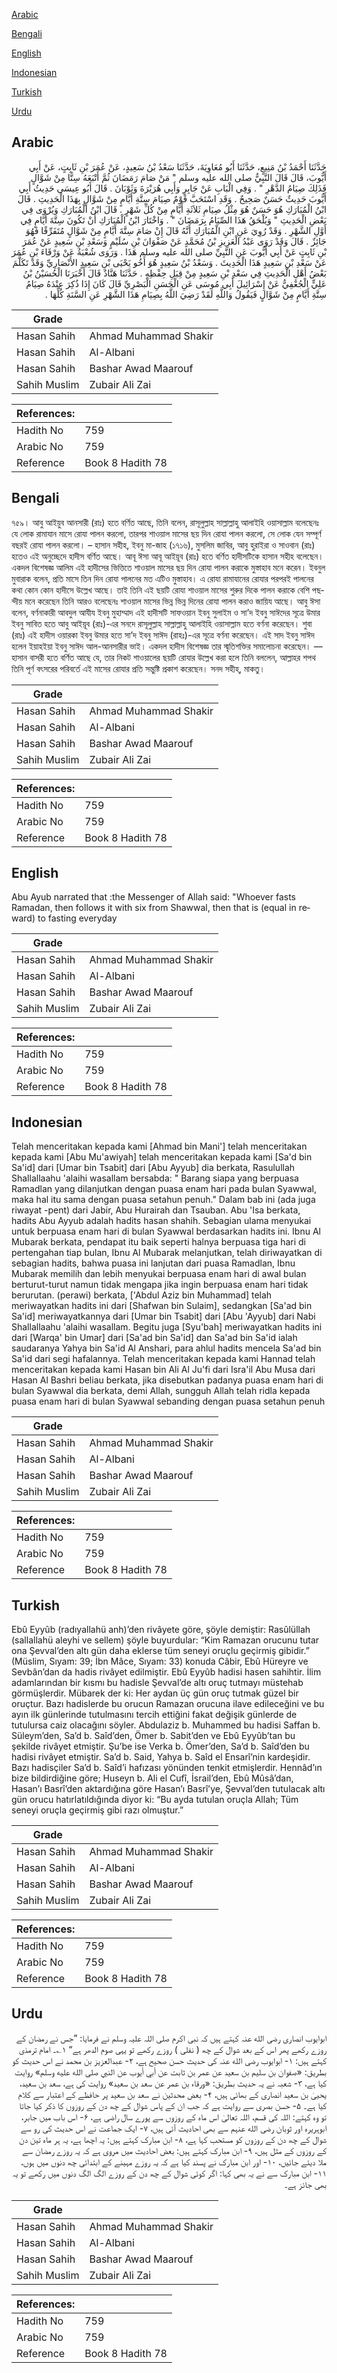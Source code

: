 [Arabic](#arabic)

[Bengali](#bengali)

[English](#english)

[Indonesian](#indonesian)

[Turkish](#turkish)

[Urdu](#urdu)

## Arabic


<div dir="rtl" lang="ar" style={{fontSize:'larger',backgroundColor:'#f8f9fa',padding:20}}>
حَدَّثَنَا أَحْمَدُ بْنُ مَنِيعٍ، حَدَّثَنَا أَبُو مُعَاوِيَةَ، حَدَّثَنَا سَعْدُ بْنُ سَعِيدٍ، عَنْ عُمَرَ بْنِ ثَابِتٍ، عَنْ أَبِي أَيُّوبَ، قَالَ قَالَ النَّبِيُّ صلى الله عليه وسلم ‏"‏ مَنْ صَامَ رَمَضَانَ ثُمَّ أَتْبَعَهُ سِتًّا مِنْ شَوَّالٍ فَذَلِكَ صِيَامُ الدَّهْرِ ‏"‏ ‏.‏ وَفِي الْبَابِ عَنْ جَابِرٍ وَأَبِي هُرَيْرَةَ وَثَوْبَانَ ‏.‏ قَالَ أَبُو عِيسَى حَدِيثُ أَبِي أَيُّوبَ حَدِيثٌ حَسَنٌ صَحِيحٌ ‏.‏ وَقَدِ اسْتَحَبَّ قَوْمٌ صِيَامَ سِتَّةِ أَيَّامٍ مِنْ شَوَّالٍ بِهَذَا الْحَدِيثِ ‏.‏ قَالَ ابْنُ الْمُبَارَكِ هُوَ حَسَنٌ هُوَ مِثْلُ صِيَامِ ثَلاَثَةِ أَيَّامٍ مِنْ كُلِّ شَهْرٍ ‏.‏ قَالَ ابْنُ الْمُبَارَكِ وَيُرْوَى فِي بَعْضِ الْحَدِيثِ ‏"‏ وَيُلْحَقُ هَذَا الصِّيَامُ بِرَمَضَانَ ‏"‏ ‏.‏ وَاخْتَارَ ابْنُ الْمُبَارَكِ أَنْ تَكُونَ سِتَّةَ أَيَّامٍ فِي أَوَّلِ الشَّهْرِ ‏.‏ وَقَدْ رُوِيَ عَنِ ابْنِ الْمُبَارَكِ أَنَّهُ قَالَ إِنْ صَامَ سِتَّةَ أَيَّامٍ مِنْ شَوَّالٍ مُتَفَرِّقًا فَهُوَ جَائِزٌ ‏.‏ قَالَ وَقَدْ رَوَى عَبْدُ الْعَزِيزِ بْنُ مُحَمَّدٍ عَنْ صَفْوَانَ بْنِ سُلَيْمٍ وَسَعْدِ بْنِ سَعِيدٍ عَنْ عُمَرَ بْنِ ثَابِتٍ عَنْ أَبِي أَيُّوبَ عَنِ النَّبِيِّ صلى الله عليه وسلم هَذَا ‏.‏ وَرَوَى شُعْبَةُ عَنْ وَرْقَاءَ بْنِ عُمَرَ عَنْ سَعْدِ بْنِ سَعِيدٍ هَذَا الْحَدِيثَ ‏.‏ وَسَعْدُ بْنُ سَعِيدٍ هُوَ أَخُو يَحْيَى بْنِ سَعِيدٍ الأَنْصَارِيِّ وَقَدْ تَكَلَّمَ بَعْضُ أَهْلِ الْحَدِيثِ فِي سَعْدِ بْنِ سَعِيدٍ مِنْ قِبَلِ حِفْظِهِ ‏.‏ حَدَّثَنَا هَنَّادٌ قَالَ أَخْبَرَنَا الْحُسَيْنُ بْنُ عَلِيٍّ الْجُعْفِيُّ عَنْ إِسْرَائِيلَ أَبِي مُوسَى عَنِ الْحَسَنِ الْبَصْرِيِّ قَالَ كَانَ إِذَا ذُكِرَ عِنْدَهُ صِيَامُ سِتَّةِ أَيَّامٍ مِنْ شَوَّالٍ فَيَقُولُ وَاللَّهِ لَقَدْ رَضِيَ اللَّهُ بِصِيَامِ هَذَا الشَّهْرِ عَنِ السَّنَةِ كُلِّهَا ‏.‏
</div>
<div style={{backgroundColor:'#f8f9fa',padding:20, marginBottom: 10}}><table> <thead> <tr> <th>Grade</th> <th></th> </tr> </thead> <tbody> <tr><td>Hasan Sahih</td><td>Ahmad Muhammad Shakir</td></tr><tr><td>Hasan Sahih</td><td>Al-Albani</td></tr><tr><td>Hasan Sahih</td><td>Bashar Awad Maarouf</td></tr><tr><td>Sahih Muslim</td><td>Zubair Ali Zai</td></tr></tbody></table><table> <thead> <tr> <th>References:</th> <th></th> </tr> </thead> <tbody><tr><td>Hadith No</td><td>759</td></tr><tr><td>Arabic No</td><td>759</td></tr><tr><td>Reference</td><td>Book 8 Hadith 78</td></tr></tbody></table></div>

## Bengali


<div dir="ltr" lang="bn" style={{fontSize:'larger',backgroundColor:'#f8f9fa',padding:20}}>
৭৫৯। আবু আইয়ুব আনসারী (রাঃ) হতে বর্ণিত আছে, তিনি বলেন, রাসূলুল্লাহ সাল্লাল্লাহু আলাইহি ওয়াসাল্লাম বলেছেনঃ যে লোক রামাযান মাসে রোযা পালন করলো, তারপর শাওয়াল মাসের ছয় দিন রোযা পালন করলো, সে লোক যেন সম্পূর্ণ বছরই রোযা পালন করলো। – হাসান সহীহ, ইবনু মা-জাহ (১৭১৬), মুসলিম জাবির, আবু হুরাইরা ও সাওবান (রাঃ) হতেও এই অনুচ্ছেদে হাদীস বর্ণিত আছে। আবূ ঈসা আবূ আইয়ূব (রাঃ) হতে বর্ণিত হাদীসটিকে হাসান সহীহ বলেছেন। একদল বিশেষজ্ঞ আলিম এই হাদীসের ভিত্তিতে শাওয়াল মাসের ছয় দিন রোযা পালন করাকে মুস্তাহাব মনে করেন। ইবনুল মুবারাক বলেন, প্রতি মাসে তিন দিন রোযা পালনের মত এটিও মুস্তাহাব। এ রোযা রামাযানের রোযার পরপরই পালনের কথা কোন কোন হাদীসে উল্লেখ আছে। তাই তিনি এই ছয়টি রোযা শাওয়াল মাসের শুরুর দিকে পালন করাকে বেশি পছন্দীয় মনে করেছেন তিনি আরও বলেছেনঃ শাওয়াল মাসের ভিন্ন ভিন্ন দিনের রোযা পালন করাও জায়িয আছে। আবু ঈসা বলেন, বর্ণনাকারী আবদুল আযীয ইবনু মুহাম্মাদ এই হাদীসটি সাফওয়ান ইবনু সুলাইম ও সা’দ ইবনু সাঈদের সূত্রে উমার ইবনু সাবিত হতে আবু আইয়ূব (রাঃ)-এর সনদে রাসূলুল্লাহ সাল্লাল্লাহু আলাইহি ওয়াসাল্লাম হতে বর্ণনা করেছেন। শুবা (রাঃ) এই হাদীস ওয়ারকা ইবনু উমার হতে সা’দ ইবনু সাঈদ (রাহঃ)-এর সূত্রে বর্ণনা করেছেন। এই সাদ ইবনু সাঈদ হলেন ইয়াহইয়া ইবনু সাঈদ আল-আনসারীর ভাই। একদল হাদীস বিশেষজ্ঞ তার স্মৃতিশক্তির সমালোচনা করেছেন। — হাসান বাসরী হতে বর্ণিত আছে যে, তার নিকট শাওয়ালের ছয়টি রোযার উল্লেখ করা হলে তিনি বললেন, আল্লাহর শপথ তিনি পূর্ণ বৎসরের পরিবর্তে এই মাসের রোযার প্রতি সন্তুষ্টি প্রকাশ করেছেন। সনদ সহীহ্, মাকতু।
</div>
<div style={{backgroundColor:'#f8f9fa',padding:20, marginBottom: 10}}><table> <thead> <tr> <th>Grade</th> <th></th> </tr> </thead> <tbody> <tr><td>Hasan Sahih</td><td>Ahmad Muhammad Shakir</td></tr><tr><td>Hasan Sahih</td><td>Al-Albani</td></tr><tr><td>Hasan Sahih</td><td>Bashar Awad Maarouf</td></tr><tr><td>Sahih Muslim</td><td>Zubair Ali Zai</td></tr></tbody></table><table> <thead> <tr> <th>References:</th> <th></th> </tr> </thead> <tbody><tr><td>Hadith No</td><td>759</td></tr><tr><td>Arabic No</td><td>759</td></tr><tr><td>Reference</td><td>Book 8 Hadith 78</td></tr></tbody></table></div>

## English


<div dir="ltr" lang="en" style={{fontSize:'larger',backgroundColor:'#f8f9fa',padding:20}}>
Abu Ayub narrated that :the Messenger of Allah said: "Whoever fasts Ramadan, then follows it with six from Shawwal, then that is (equal in reward) to fasting everyday
</div>
<div style={{backgroundColor:'#f8f9fa',padding:20, marginBottom: 10}}><table> <thead> <tr> <th>Grade</th> <th></th> </tr> </thead> <tbody> <tr><td>Hasan Sahih</td><td>Ahmad Muhammad Shakir</td></tr><tr><td>Hasan Sahih</td><td>Al-Albani</td></tr><tr><td>Hasan Sahih</td><td>Bashar Awad Maarouf</td></tr><tr><td>Sahih Muslim</td><td>Zubair Ali Zai</td></tr></tbody></table><table> <thead> <tr> <th>References:</th> <th></th> </tr> </thead> <tbody><tr><td>Hadith No</td><td>759</td></tr><tr><td>Arabic No</td><td>759</td></tr><tr><td>Reference</td><td>Book 8 Hadith 78</td></tr></tbody></table></div>

## Indonesian


<div dir="ltr" lang="id" style={{fontSize:'larger',backgroundColor:'#f8f9fa',padding:20}}>
Telah menceritakan kepada kami [Ahmad bin Mani'] telah menceritakan kepada kami [Abu Mu'awiyah] telah menceritakan kepada kami [Sa'd bin Sa'id] dari [Umar bin Tsabit] dari [Abu Ayyub] dia berkata, Rasulullah Shallallaahu 'alaihi wasallam bersabda: " Barang siapa yang berpuasa Ramadlan yang dilanjutkan dengan puasa enam hari pada bulan Syawwal, maka hal itu sama dengan puasa setahun penuh." Dalam bab ini (ada juga riwayat -pent) dari Jabir, Abu Hurairah dan Tsauban. Abu 'Isa berkata, hadits Abu Ayyub adalah hadits hasan shahih. Sebagian ulama menyukai untuk berpuasa enam hari di bulan Syawwal berdasarkan hadits ini. Ibnu Al Mubarak berkata, pendapat itu baik seperti halnya berpuasa tiga hari di pertengahan tiap bulan, Ibnu Al Mubarak melanjutkan, telah diriwayatkan di sebagian hadits, bahwa puasa ini lanjutan dari puasa Ramadlan, Ibnu Mubarak memilih dan lebih menyukai berpuasa enam hari di awal bulan berturut-turut namun tidak mengapa jika ingin berpuasa enam hari tidak berurutan. (perawi) berkata, ['Abdul Aziz bin Muhammad] telah meriwayatkan hadits ini dari [Shafwan bin Sulaim], sedangkan [Sa'ad bin Sa'id] meriwayatkannya dari [Umar bin Tsabit] dari [Abu 'Ayyub] dari Nabi Shallallaahu 'alaihi wasallam. Begitu juga [Syu'bah] meriwayatkan hadits ini dari [Warqa' bin Umar] dari [Sa'ad bin Sa'id] dan Sa'ad bin Sa'id ialah saudaranya Yahya bin Sa'id Al Anshari, para ahlul hadits mencela Sa'ad bin Sa'id dari segi hafalannya. Telah menceritakan kepada kami Hannad telah menceritakan kepada kami Hasan bin Ali Al Ju'fi dari Isra'il Abu Musa dari Hasan Al Bashri beliau berkata, jika disebutkan padanya puasa enam hari di bulan Syawwal dia berkata, demi Allah, sungguh Allah telah ridla kepada puasa enam hari di bulan Syawwal sebanding dengan puasa setahun penuh
</div>
<div style={{backgroundColor:'#f8f9fa',padding:20, marginBottom: 10}}><table> <thead> <tr> <th>Grade</th> <th></th> </tr> </thead> <tbody> <tr><td>Hasan Sahih</td><td>Ahmad Muhammad Shakir</td></tr><tr><td>Hasan Sahih</td><td>Al-Albani</td></tr><tr><td>Hasan Sahih</td><td>Bashar Awad Maarouf</td></tr><tr><td>Sahih Muslim</td><td>Zubair Ali Zai</td></tr></tbody></table><table> <thead> <tr> <th>References:</th> <th></th> </tr> </thead> <tbody><tr><td>Hadith No</td><td>759</td></tr><tr><td>Arabic No</td><td>759</td></tr><tr><td>Reference</td><td>Book 8 Hadith 78</td></tr></tbody></table></div>

## Turkish


<div dir="ltr" lang="tr" style={{fontSize:'larger',backgroundColor:'#f8f9fa',padding:20}}>
Ebû Eyyûb (radıyallahü anh)’den rivâyete göre, şöyle demiştir: Rasûlüllah (sallallahü aleyhi ve sellem) şöyle buyurdular: “Kim Ramazan orucunu tutar ona Şevval’den altı gün daha eklerse tüm seneyi oruçlu geçirmiş gibidir.” (Müslim, Sıyam: 39; İbn Mâce, Sıyam: 33) konuda Câbir, Ebû Hüreyre ve Sevbân’dan da hadis rivâyet edilmiştir. Ebû Eyyûb hadisi hasen sahihtir. İlim adamlarından bir kısmı bu hadisle Şevval’de altı oruç tutmayı müstehab görmüşlerdir. Mübarek der ki: Her aydan üç gün oruç tutmak güzel bir oruçtur. Bazı hadislerde bu orucun Ramazan orucuna ilave edileceğini ve bu ayın ilk günlerinde tutulmasını tercih ettiğini fakat değişik günlerde de tutulursa caiz olacağını söyler. Abdulaziz b. Muhammed bu hadisi Saffan b. Süleym’den, Sa’d b. Saîd’den, Ömer b. Sabit’den ve Ebû Eyyûb’tan bu şekilde rivâyet etmiştir. Şu’be ise Verka b. Ömer’den, Sa’d b. Saîd’den bu hadisi rivâyet etmiştir. Sa’d b. Said, Yahya b. Saîd el Ensarî’nin kardeşidir. Bazı hadisçiler Sa’d b. Saîd’i hafızası yönünden tenkit etmişlerdir. Hennâd’ın bize bildirdiğine göre; Huseyn b. Ali el Cufî, İsrail’den, Ebû Mûsâ’dan, Hasan’ı Basrî’den aktardığına göre Hasan’ı Basrî’ye, Şevval’den tutulacak altı gün orucu hatırlatıldığında diyor ki: “Bu ayda tutulan oruçla Allah; Tüm seneyi oruçla geçirmiş gibi razı olmuştur.”
</div>
<div style={{backgroundColor:'#f8f9fa',padding:20, marginBottom: 10}}><table> <thead> <tr> <th>Grade</th> <th></th> </tr> </thead> <tbody> <tr><td>Hasan Sahih</td><td>Ahmad Muhammad Shakir</td></tr><tr><td>Hasan Sahih</td><td>Al-Albani</td></tr><tr><td>Hasan Sahih</td><td>Bashar Awad Maarouf</td></tr><tr><td>Sahih Muslim</td><td>Zubair Ali Zai</td></tr></tbody></table><table> <thead> <tr> <th>References:</th> <th></th> </tr> </thead> <tbody><tr><td>Hadith No</td><td>759</td></tr><tr><td>Arabic No</td><td>759</td></tr><tr><td>Reference</td><td>Book 8 Hadith 78</td></tr></tbody></table></div>

## Urdu


<div dir="rtl" lang="ur" style={{fontSize:'larger',backgroundColor:'#f8f9fa',padding:20}}>
ابوایوب انصاری رضی الله عنہ کہتے ہیں کہ نبی اکرم صلی اللہ علیہ وسلم نے فرمایا: ”جس نے رمضان کے روزے رکھے پھر اس کے بعد شوال کے چھ ( نفلی ) روزے رکھے تو یہی صوم الدھر ہے“ ۱؎۔ امام ترمذی کہتے ہیں: ۱- ابوایوب رضی الله عنہ کی حدیث حسن صحیح ہے، ۲- عبدالعزیز بن محمد نے اس حدیث کو بطریق: «صفوان بن سليم بن سعيد عن عمر بن ثابت عن أبي أيوب عن النبي صلى الله عليه وسلم» روایت کیا ہے، ۳- شعبہ نے یہ حدیث بطریق: «ورقاء بن عمر عن سعد بن سعيد» روایت کی ہے، سعد بن سعید، یحییٰ بن سعید انصاری کے بھائی ہیں، ۴- بعض محدثین نے سعد بن سعید پر حافظے کے اعتبار سے کلام کیا ہے۔ ۵- حسن بصری سے روایت ہے کہ جب ان کے پاس شوال کے چھ دن کے روزوں کا ذکر کیا جاتا تو وہ کہتے: اللہ کی قسم، اللہ تعالیٰ اس ماہ کے روزوں سے پورے سال راضی ہے، ۶- اس باب میں جابر، ابوہریرہ اور ثوبان رضی الله عنہم سے بھی احادیث آئی ہیں، ۷- ایک جماعت نے اس حدیث کی رو سے شوال کے چھ دن کے روزوں کو مستحب کہا ہے، ۸- ابن مبارک کہتے ہیں: یہ اچھا ہے، یہ ہر ماہ تین دن کے روزوں کے مثل ہیں، ۹- ابن مبارک کہتے ہیں: بعض احادیث میں مروی ہے کہ یہ روزے رمضان سے ملا دیئے جائیں، ۱۰- اور ابن مبارک نے پسند کیا ہے کہ یہ روزے مہینے کے ابتدائی چھ دنوں میں ہوں، ۱۱- ابن مبارک سے نے یہ بھی کہا: اگر کوئی شوال کے چھ دن کے روزے الگ الگ دنوں میں رکھے تو یہ بھی جائز ہے۔
</div>
<div style={{backgroundColor:'#f8f9fa',padding:20, marginBottom: 10}}><table> <thead> <tr> <th>Grade</th> <th></th> </tr> </thead> <tbody> <tr><td>Hasan Sahih</td><td>Ahmad Muhammad Shakir</td></tr><tr><td>Hasan Sahih</td><td>Al-Albani</td></tr><tr><td>Hasan Sahih</td><td>Bashar Awad Maarouf</td></tr><tr><td>Sahih Muslim</td><td>Zubair Ali Zai</td></tr></tbody></table><table> <thead> <tr> <th>References:</th> <th></th> </tr> </thead> <tbody><tr><td>Hadith No</td><td>759</td></tr><tr><td>Arabic No</td><td>759</td></tr><tr><td>Reference</td><td>Book 8 Hadith 78</td></tr></tbody></table></div>